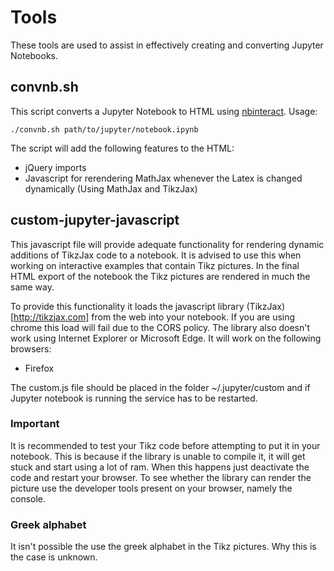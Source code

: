 # Tools

These tools are used to assist in effectively creating and converting Jupyter Notebooks.

## convnb.sh
This script converts a Jupyter Notebook to HTML using [nbinteract](https://www.nbinteract.com/). Usage:
```shell
./convnb.sh path/to/jupyter/notebook.ipynb
```
The script will add the following features to the HTML:
* jQuery imports
* Javascript for rerendering MathJax whenever the Latex is changed dynamically (Using MathJax and TikzJax)

## custom-jupyter-javascript
This javascript file will provide adequate functionality for rendering dynamic additions of TikzJax code to a notebook. It is advised to use this when working on interactive examples that contain Tikz pictures. In the final HTML export of the notebook the Tikz pictures are rendered in much the same way.

To provide this functionality it loads the javascript library (TikzJax)[http://tikzjax.com] from the web into your notebook. If you are using chrome this load will fail due to the CORS policy. The library also doesn't work using Internet Explorer or Microsoft Edge. It will work on the following browsers:
* Firefox

The custom.js file should be placed in the folder ~/.jupyter/custom and if Jupyter notebook is running the service has to be restarted.

### Important
It is recommended to test your Tikz code before attempting to put it in your notebook. This is because if the library is unable to compile it, it will get stuck and start using a lot of ram. When this happens just deactivate the code and restart your browser. To see whether the library can render the picture use the developer tools present on your browser, namely the console.

### Greek alphabet
It isn't possible the use the greek alphabet in the Tikz pictures. Why this is the case is unknown.